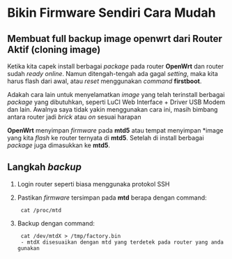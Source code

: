 # Bikin Firmware Sendiri Cara Mudah

## Membuat full backup image openwrt dari Router Aktif (cloning image)
Ketika kita capek install berbagai *package* pada router **OpenWrt** dan router sudah  *ready online*. Namun ditengah-tengah ada gagal *setting*, maka 
kita harus flash dari awal, atau *reset* menggunakan *command* **firstboot**.

Adakah cara lain untuk menyelamatkan *image* yang telah terinstall berbagai *package* yang dibutuhkan, seperti LuCI Web Interface + Driver USB Modem dan 
lain. Awalnya saya tidak yakin menggunakan cara ini, masih bimbang antara router jadi *brick* atau *on* sesuai harapan

**OpenWrt** menyimpan *firmware* pada **mtd5** atau tempat menyimpan *image yang kita *flash* ke router ternyata di **mtd5**. Setelah di install 
berbagai *package* juga dimasukkan ke **mtd5**.

## Langkah *backup*
1. Login router seperti biasa menggunaka protokol SSH
2. Pastikan *firmware* tersimpan pada **mtd** berapa dengan command:

		cat /proc/mtd
3. Backup dengan command:

		cat /dev/mtdX > /tmp/factory.bin
		- mtdX disesuaikan dengan mtd yang terdetek pada router yang anda gunakan 

